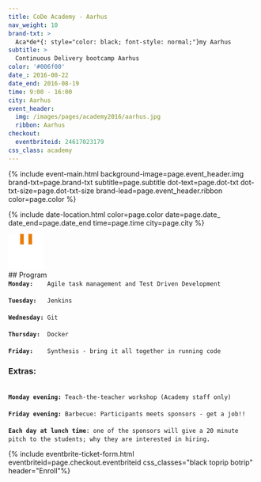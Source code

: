 ```yaml
---
title: CoDe Academy - Aarhus
nav_weight: 10
brand-txt: >
  Aca*de*{: style="color: black; font-style: normal;"}my Aarhus
subtitle: >
  Continuous Delivery bootcamp Aarhus
color: '#006f00'
date_: 2016-08-22
date_end: 2016-08-19
time: 9:00 - 16:00
city: Aarhus
event_header:
  img: /images/pages/academy2016/aarhus.jpg
  ribbon: Aarhus
checkout:
  eventbriteid: 24617023179
css_class: academy
---
```


{% include event-main.html
background-image=page.event_header.img
brand-txt=page.brand-txt
subtitle=page.subtitle
dot-text=page.dot-txt
dot-txt-size=page.dot-txt-size
brand-lead=page.event_header.ribbon
color=page.color %}

{% include date-location.html
color=page.color
date=page.date_
date_end=page.date_end
time=page.time
city=page.city %}

<div class="pullout" style="background: {{ page.color }}">
    <div class="image">
      <img src="/images/icons/icon-date.png" alt="Location">
    </div>
<div class="text" markdown="1">
## Program
<code>
<b>Monday:</b>&nbsp;&nbsp;&nbsp; Agile task management and Test Driven Development <br/>
<b>Tuesday:</b>&nbsp;&nbsp; Jenkins <br/>
<b>Wednesday:</b> Git <br/>
<b>Thursday:</b>&nbsp; Docker <br/>
<b>Friday:</b>&nbsp;&nbsp;&nbsp; Synthesis - bring it all together in running code&nbsp;
</code>

### Extras:
<code>
<b>Monday evening:</b> Teach-the-teacher workshop (Academy staff only)<br/>
<b>Friday evening:</b> Barbecue: Participants meets sponsors - get a job!!<br>
<b>Each day at lunch time</b>: one of the sponsors will give a 20 minute pitch to the students; why they are interested in hiring.&nbsp;
</code>
</div>
</div>


{% include eventbrite-ticket-form.html
eventbriteid=page.checkout.eventbriteid
css_classes="black toprip botrip"
header="Enroll"%}

